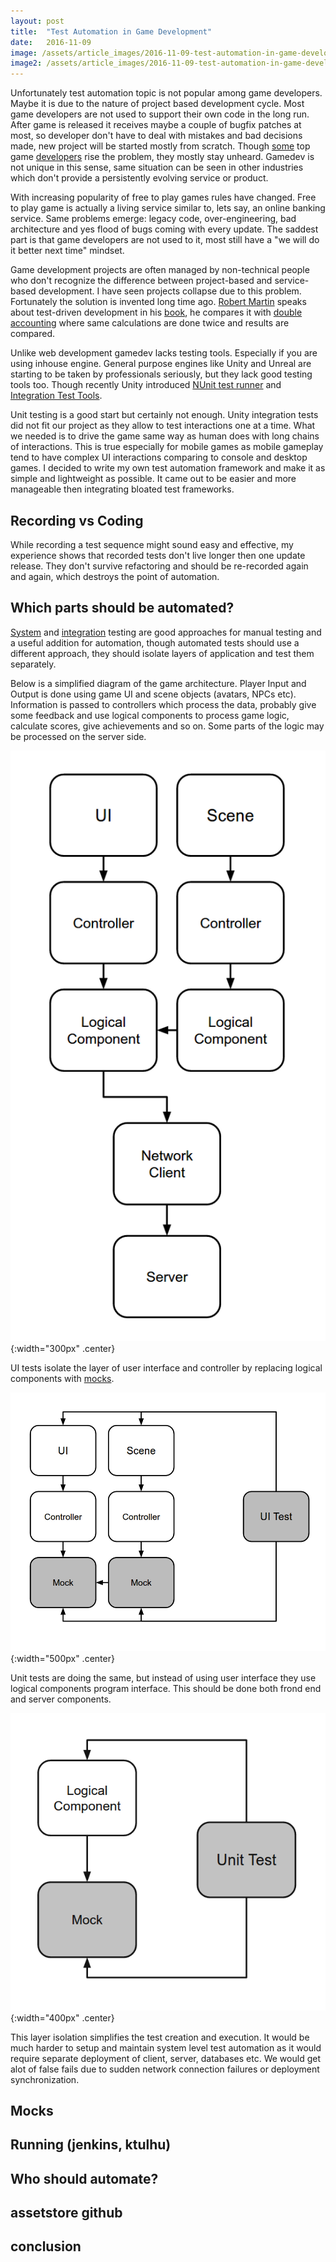 ```yaml
---
layout: post
title:  "Test Automation in Game Development"
date:   2016-11-09
image: /assets/article_images/2016-11-09-test-automation-in-game-development/night-track.JPG
image2: /assets/article_images/2016-11-09-test-automation-in-game-development/night-track-mobile.JPG
---
```


Unfortunately test automation topic is not popular among game developers. Maybe it is due to the nature of project based development cycle. Most game developers are not used to support their own code in the long run. After game is released it receives maybe a couple of bugfix patches at most, so developer don't have to deal with mistakes and bad decisions made, new project will be started mostly from scratch. Though [some](http://yetanothergameprogrammingblog.blogspot.com.ee/2010/06/aaa-automated-testing.html) top game [developers](http://blog.agilegamedevelopment.com/) rise the problem, they mostly stay unheard. Gamedev is not unique in this sense, same situation can be seen in other industries which don't provide a persistently evolving service or product.

With increasing popularity of free to play games rules have changed. Free to play game is actually a living service similar to, lets say, an online banking service. Same problems emerge: legacy code, over-engineering, bad architecture and yes flood of bugs coming with every update. The saddest part is that game developers are not used to it, most still have a "we will do it better next time" mindset.

Game development projects are often managed by non-technical people who don't recognize the difference between project-based and service-based development. I have seen projects collapse due to this problem. Fortunately the solution is invented long time ago. [Robert Martin](https://en.wikipedia.org/wiki/Robert_Cecil_Martin) speaks about test-driven development in his [book](https://www.amazon.com/Clean-Code-Handbook-Software-Craftsmanship/dp/0132350882), he compares it with [double accounting](https://en.wikipedia.org/wiki/Double-entry_bookkeeping_system) where same calculations are done twice and results are compared.

Unlike web development gamedev lacks testing tools. Especially if you are using inhouse engine. General purpose engines like Unity and Unreal are starting to be taken by professionals seriously, but they lack good testing tools too. Though recently Unity introduced [NUnit test runner](https://docs.unity3d.com/Manual/testing-editortestsrunner.html) and [Integration Test Tools](https://bitbucket.org/Unity-Technologies/unitytesttools).

Unit testing is a good start but certainly not enough. Unity integration tests did not fit our project as they allow to test interactions one at a time. What we needed is to drive the game same way as human does with long chains of interactions. This is true especially for mobile games as mobile gameplay tend to have complex UI interactions comparing to console and desktop games. I decided to write my own test automation framework and make it as simple and lightweight as possible. It came out to be easier and more manageable then integrating bloated test frameworks.

## Recording vs Coding

While recording a test sequence might sound easy and effective, my experience shows that recorded tests don't live longer then one update release. They don't survive refactoring and should be re-recorded again and again, which destroys the point of automation.

##  Which parts should be automated?

[System](https://en.wikipedia.org/wiki/System_testing) and [integration](https://en.wikipedia.org/wiki/Integration_testing) testing are good approaches for manual testing and a useful addition for automation, though automated tests should use a different approach, they should isolate layers of application and test them separately.

Below is a simplified diagram of the game architecture. Player Input and Output is done using game UI and scene objects (avatars, NPCs etc). Information is passed to controllers which process the data, probably give some feedback and use logical components to process game logic, calculate scores, give achievements and so on. Some parts of the logic may be processed on the server side.


![diagram1](/assets/article_images/2016-11-09-test-automation-in-game-development/diagram1.png){:width="300px" .center}

UI tests isolate the layer of user interface and controller by replacing logical components with [mocks](https://en.wikipedia.org/wiki/Mock_object).

![diagram2](/assets/article_images/2016-11-09-test-automation-in-game-development/diagram2.png){:width="500px" .center}

Unit tests are doing the same, but instead of using user interface they use logical components program interface. This should be done both frond end and server components.

![diagram3](/assets/article_images/2016-11-09-test-automation-in-game-development/diagram3.png){:width="400px" .center}

This layer isolation simplifies the test creation and execution. It would be much harder to setup and maintain system level test automation as it would require separate deployment of client, server, databases etc. We would get alot of false fails due to sudden network connection failures or deployment synchronization.

## Mocks

## Running (jenkins, ktulhu)

## Who should automate?

## assetstore github

## conclusion